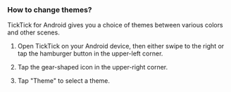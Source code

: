 ### How to change themes?

TickTick for Android gives you a choice of themes between various colors and other scenes.

1. Open TickTick on your Android device, then either swipe to the right or tap the hamburger button in the upper-left corner.

2. Tap the gear-shaped icon in the upper-right corner.

3. Tap "Theme" to select a theme.

